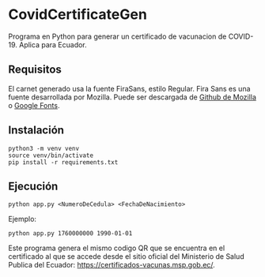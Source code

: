# CovidCertificateGen
Programa en Python para generar un certificado de vacunacion de COVID-19. Aplica para Ecuador.

## Requisitos
El carnet generado usa la fuente FiraSans, estilo Regular. Fira Sans es una fuente desarrollada por Mozilla. Puede ser descargada de [Github de Mozilla](https://github.com/mozilla/Fira) o [Google Fonts](https://fonts.google.com/specimen/Fira+Sans).

## Instalación

```
python3 -m venv venv
source venv/bin/activate
pip install -r requirements.txt
```

## Ejecución

```
python app.py <NumeroDeCedula> <FechaDeNacimiento>
```

Ejemplo:

```
python app.py 1760000000 1990-01-01
```

Este programa genera el mismo codigo QR que se encuentra en el certificado al que se accede desde el sitio oficial del Ministerio de Salud Publica del Ecuador: https://certificados-vacunas.msp.gob.ec/.
